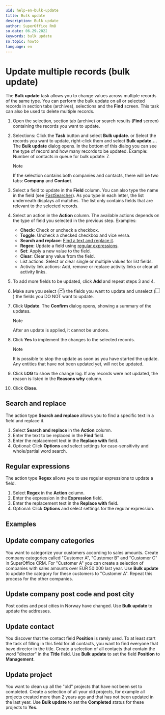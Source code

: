```yaml
---
uid: help-en-bulk-update
title: Bulk update
description: Bulk update
author: SuperOffice RnD
so.date: 06.29.2022
keywords: bulk update
so.topic: howto
language: en
---
```


# Update multiple records (bulk update)

The **Bulk update** task allows you to change values across multiple records of the same type. You can perform the bulk update on all or selected records in section tabs (archives), selections and the **Find** screen. This task can also be used to delete multiple records.

1. Open the selection, section tab (archive) or search results (**Find** screen) containing the records you want to update.

2. Selections: Click the **Task** button and select **Bulk update**.
    or
    Select the records you want to update, right-click them and select **Bulk update...**.
    The **Bulk update** dialog opens. In the bottom of this dialog you can see the type of record and how many records to be updated. Example: Number of contacts in queue for bulk update: 7.

    > [!NOTE]
    > If the selection contains both companies and contacts, there will be two tabs: **Company** and **Contact**.

3. Select a field to update in the **Field** column. You can also type the name in the field (see [FastSearcher][1]). As you type in each letter, the list underneath displays all matches. The list only contains fields that are relevant to the selected records.

4. Select an action in the **Action** column. The available actions depends on the type of field you selected in the previous step. Examples:

    * **Check**: Check or uncheck a checkbox.
    * **Toggle**: Uncheck a checked checkbox and vice versa.
    * **Search and replace**: [Find a text and replace it](#search-and-replace).
    * **Regex**: Update a field using [regular expressions](#regex).
    * **Set**: Apply a new value to the field.
    * **Clear**: Clear any value from the field.
    * List actions: Select or clear single or multiple values for list fields.
    * Activity link actions: Add, remove or replace activity links or clear all activity links.

5. To add more fields to be updated, click **Add** and repeat steps 3 and 4.

6. Make sure you select (![icon][img1]) the fields you want to update and unselect (![icon][img2]) the fields you DO NOT want to update.

7. Click **Update**. The **Confirm** dialog opens, showing a summary of the updates.

    > [!NOTE]
    > After an update is applied, it cannot be undone.

8. Click **Yes** to implement the changes to the selected records.

    > [!NOTE]
    > It is possible to stop the update as soon as you have started the update. Any entities that have not been updated yet, will not be updated.

9. Click **LOG** to show the change log. If any records were not updated, the reason is listed in the **Reasons why** column.

10. Click **Close**.

## Search and replace

The action type **Search and replace** allows you to find a specific text in a field and replace it.

1. Select **Search and replace** in the **Action** column.
2. Enter the text to be replaced in the **Find** field.
3. Enter the replacement text in the **Replace with** field.
4. Optional: Click **Options** and select settings for case-sensitivity and whole/partial word search.

## <a id="regex" />Regular expressions

The action type **Regex** allows you to use regular expressions to update a field.

1. Select **Regex** in the **Action** column.
2. Enter the expression in the **Expression** field.
3. Enter the replacement text in the **Replace with** field.
4. Optional: Click **Options** and select settings for the regular expression.

## Examples

## Update company categories

You want to categorize your customers according to sales amounts. Create company categories called "Customer A", "Customer B" and "Customer C" in SuperOffice CRM. For "Customer A" you can create a selection of companies with sales amounts over EUR 50 000 last year. Use **Bulk update** to update the category for these customers to "Customer A". Repeat this process for the other companies.

## Update company post code and post city

Post codes and post cities in Norway have changed. Use **Bulk update** to update the addresses.

## Update contact

You discover that the contact field **Position** is rarely used. To at least start the task of filling in this field for all contacts, you want to find everyone that have director in the title. Create a selection of all contacts that contain the word "director" in the **Title** field. Use **Bulk update** to set the field **Position** to **Management**.

## Update project

You want to clean up all the "old" projects that have not been set to completed. Create a selection of all your old projects, for example all projects created more than 2 years ago and that has not been updated in the last year. Use **Bulk update** to set the **Completed** status for these projects to **Yes**.

<!-- Referenced links -->
[1]: ../../search-options/learn/using-fastsearcher.md

<!-- Referenced images -->
[img1]: ../../../media/icons/btn-selected.png
[img2]: ../../../media/icons/btn-unselected.png
